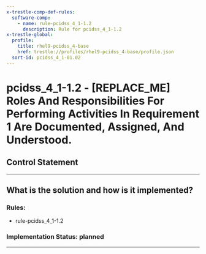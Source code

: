 ```yaml
---
x-trestle-comp-def-rules:
  software-comp:
    - name: rule-pcidss_4_1-1.2
      description: Rule for pcidss_4_1-1.2
x-trestle-global:
  profile:
    title: rhel9-pcidss_4-base
    href: trestle://profiles/rhel9-pcidss_4-base/profile.json
  sort-id: pcidss_4_1-01.02
---
```


# pcidss_4_1-1.2 - \[REPLACE_ME\] Roles And Responsibilities For Performing Activities In Requirement 1 Are Documented, Assigned, And Understood.

## Control Statement

______________________________________________________________________

## What is the solution and how is it implemented?

<!-- For implementation status enter one of: implemented, partial, planned, alternative, not-applicable -->

<!-- Note that the list of rules under ### Rules: is read-only and changes will not be captured after assembly to JSON -->

<!-- Add control implementation description here for control: pcidss_4_1-1.2 -->

### Rules:

  - rule-pcidss_4_1-1.2

### Implementation Status: planned

______________________________________________________________________

